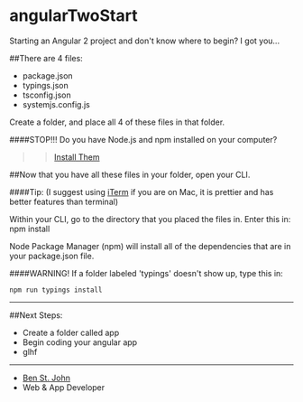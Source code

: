 # angularTwoStart
Starting an Angular 2 project and don't know where to begin? I got you...

##There are 4 files:
* package.json
* typings.json
* tsconfig.json
* systemjs.config.js

Create a folder, and place all 4 of these files in that folder.


####STOP!!! Do you have Node.js and npm installed on your computer?
>>[Install Them](http://blog.npmjs.org/post/85484771375/how-to-install-npm)
  

##Now that you have all these files in your folder, open your CLI.

####Tip: (I suggest using [iTerm](https://www.iterm2.com/) if you are on Mac, it is prettier and has better features than terminal)

Within your CLI, go to the directory that you placed the files in.
Enter this in: npm install

Node Package Manager (npm) will install all of the dependencies that are in your package.json file.

####WARNING! If a folder labeled 'typings' doesn't show up, type this in:
```
npm run typings install
```
---

##Next Steps:
* Create a folder called app
* Begin coding your angular app
* glhf

------
* [Ben St. John](http://ben-stjohn.com/)
* Web & App Developer

